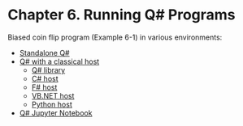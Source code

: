 ﻿# Chapter 6. Running Q# Programs

Biased coin flip program (Example 6-1) in various environments:
* [Standalone Q#](./biased-coins-standalone)
* [Q# with a classical host](./biased-coins-with-host)
    * [Q# library](./biased-coins-with-host/quantum-library)
    * [C# host](./biased-coins-with-host/csharp-app)
    * [F# host](./biased-coins-with-host/fsharp-app)
    * [VB.NET host](./biased-coins-with-host/vbnet-app)
    * [Python host](./biased-coins-with-host/quantum-library/host.py)
* [Q# Jupyter Notebook](./biased-coins-notebook)

